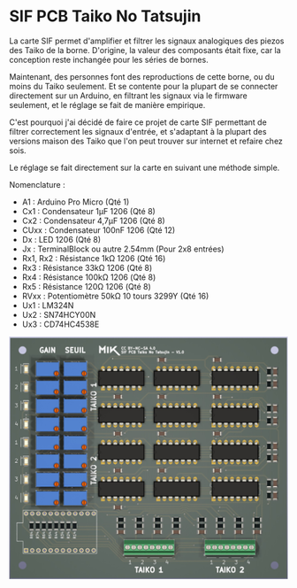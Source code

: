 # SIF PCB Taiko No Tatsujin
La carte SIF permet d'amplifier et filtrer les signaux analogiques des piezos des Taiko de la borne. D'origine, la valeur des composants était fixe, car la conception reste inchangée pour les séries de bornes.

Maintenant, des personnes font des reproductions de cette borne, ou du moins du Taiko seulement. Et se contente pour la plupart de se connecter directement sur un Arduino, en filtrant les signaux via le firmware seulement, et le réglage se fait de manière empirique.

C'est pourquoi j'ai décidé de faire ce projet de carte SIF permettant de filtrer correctement les signaux d'entrée, et s'adaptant à la plupart des versions maison des Taiko que l'on peut trouver sur internet et refaire chez sois.

Le réglage se fait directement sur la carte en suivant une méthode simple.

Nomenclature :

* A1 : Arduino Pro Micro (Qté 1)
* Cx1 : Condensateur 1µF 1206 (Qté 8)
* Cx2 : Condensateur 4,7µF 1206 (Qté 8)
* CUxx : Condensateur 100nF 1206 (Qté 12)
* Dx : LED 1206 (Qté 8)
* Jx : TerminalBlock ou autre 2.54mm (Pour 2x8 entrées)
* Rx1, Rx2 : Résistance 1kΩ 1206 (Qté 16)
* Rx3 : Résistance 33kΩ 1206 (Qté 8)
* Rx4 : Résistance 100kΩ 1206 (Qté 8)
* Rx5 : Résistance 120Ω 1206 (Qté 8)
* RVxx : Potentiomètre 50kΩ 10 tours 3299Y (Qté 16)
* Ux1 : LM324N
* Ux2 : SN74HCY00N
* Ux3 : CD74HC4538E

![alt text](https://github.com/Mik027/SIF-PCB-Taiko-No-Tatsijin/blob/main/SIF%20PCB%20FACE.jpg)
